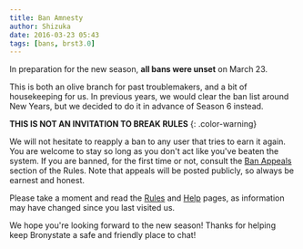 ```yaml
---
title: Ban Amnesty
author: Shizuka
date: 2016-03-23 05:43
tags: [bans, brst3.0]
---
```


In preparation for the new season, **all bans were unset** on March 23.

This is both an olive branch for past troublemakers, and a bit of housekeeping
for us. In previous years, we would clear the ban list around New Years, but we
decided to do it in advance of Season 6 instead.

**THIS IS NOT AN INVITATION TO BREAK RULES**
{: .color-warning}

We will not hesitate to reapply a ban to any user that tries to earn it again.
You are welcome to stay so long as you don't act like you've beaten the system.
If you are banned, for the first time or not, consult the [Ban Appeals][ba]
section of the Rules. Note that appeals will be posted publicly, so always be
earnest and honest.

Please take a moment and read the [Rules][r] and [Help][h] pages, as information
may have changed since you last visited us.

We hope you're looking forward to the new season! Thanks for helping keep
Bronystate a safe and friendly place to chat!

[r]: /rules
[h]: /help
[ba]: /rules#ban-appeals
